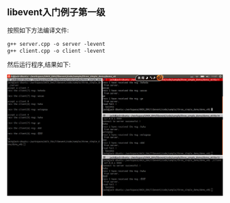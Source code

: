 ## libevent入门例子第一级 ##

按照如下方法编译文件:

    g++ server.cpp -o server -levent
    g++ client.cpp -o client -levent

然后运行程序,结果如下:

![](../../img/libevent_demo_v0.png)